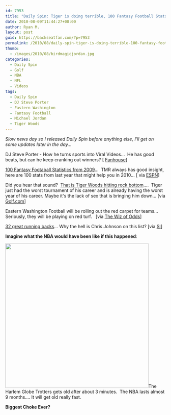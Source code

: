 ```yaml
---
id: 7953
title: "Daily Spin: Tiger is doing terrible, 100 Fantasy Football Stats, Biggest Choke Ever"
date: 2010-08-09T11:44:27+00:00
author: Ryan M.
layout: post
guid: https://backseatfan.com/?p=7953
permalink: /2010/08/daily-spin-tiger-is-doing-terrible-100-fantasy-football-stats-biggest-choke-ever/
thumb:
  - /images/2010/08/birdmagicjordan.jpg
categories:
  - Daily Spin
  - Golf
  - NBA
  - NFL
  - Videos
tags:
  - Daily Spin
  - DJ Steve Porter
  - Eastern Washington
  - Fantasy Football
  - Michael Jordan
  - Tiger Woods
---
```


<div class="entry">
  <p>
    <em>Slow news day so I released Daily Spin before anything else, I'll get on some updates later in the day&#8230;</em>
  </p>

  <p>
    DJ Steve Porter - How he turns sports into Viral Videos&#8230;  He has good beats, but can he keep cranking out winners? [ <a href="http://backporch.fanhouse.com/2010/08/06/dj-steve-porter-on-turning-sports-clips-into-funky-viral-classic/">Fanhouse</a>]
  </p>

  <p>
    <a href="http://sports.espn.go.com/fantasy/football/ffl/story?page=nfldk2k10berryfacts">100 Fantasy Footaball Statistics from 2009</a>&#8230;  TMR always has good insight, here are 100 stats from last year that might help you in 2010&#8230; [ via <a href="http://sports.espn.go.com/fantasy/football/ffl/story?page=nfldk2k10berryfacts">ESPN</a>]
  </p>

  <p>
    Did you hear that sound?  <a href="http://www.golf.com/golf/tours_news/article/0,28136,2009323,00.html?eref=sihp">That is Tiger Woods hitting rock bottom</a>&#8230;.  Tiger just had the worst tournament of his career and is already having the worst year of his career. Maybe it's the lack of sex that is bringing him down&#8230; [via <a href="http://www.golf.com/golf/tours_news/article/0,28136,2009323,00.html?eref=sihp">Golf.com</a>]
  </p>

  <p>
    Eastern Washington Football will be rolling out the red carpet for teams&#8230; Seriously, they will be playing on red turf.   [via <a href="http://www.thewizofodds.com/the_wiz_of_odds/2010/08/eastern-washington-rolls-out-the-red-carpet.html">The Wiz of Odds</a>]
  </p>

  <p>
    <a href="http://joeposnanski.si.com/2010/08/08/thirty-two-great-running-backs/?eref=sihp">32 great running backs</a>&#8230; Why the hell is Chris Johnson on this list? [via <a href="http://joeposnanski.si.com/2010/08/08/thirty-two-great-running-backs/?eref=sihp">SI</a>]
  </p>

  <p>
    <strong>Imagine what the NBA would have been like if this happened</strong>:
  </p>

  <p>
    <a href="/images/2010/08/birdmagicjordan.jpg"><img class="aligncenter size-full wp-image-7960" title="birdmagicjordan" src="/images/2010/08/birdmagicjordan.jpg" alt="" width="450" height="453" srcset="/images/2010/08/birdmagicjordan.jpg 450w, /images/2010/08/birdmagicjordan-150x150.jpg 150w, /images/2010/08/birdmagicjordan-298x300.jpg 298w" sizes="(max-width: 450px) 100vw, 450px" /></a>The Harlem Globe Trotters gets old after about 3 minutes.  The NBA lasts almost 9 months&#8230;. It will get old really fast.
  </p>

  <p>
    <strong>Biggest Choke Ever?<br /> </strong>
  </p>
</div>
